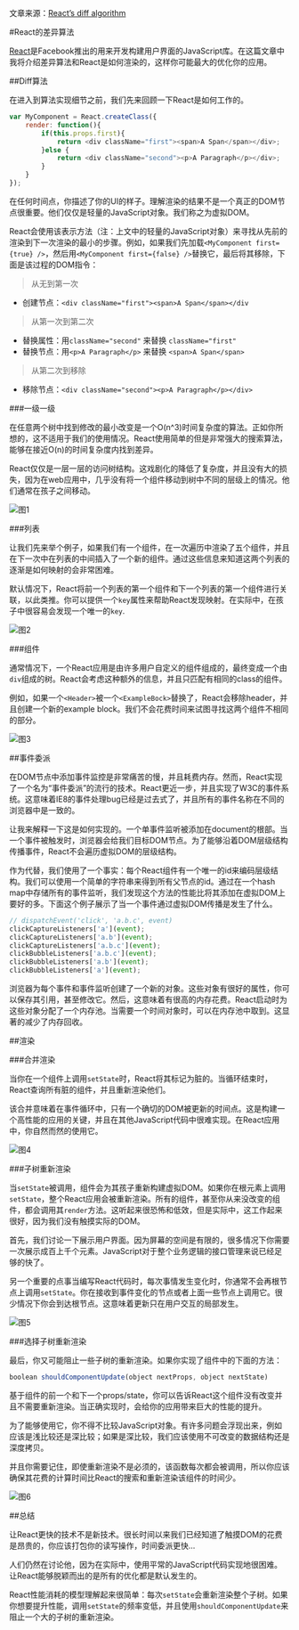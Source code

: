文章来源：[React’s diff algorithm](http://calendar.perfplanet.com/2013/diff/)

#React的差异算法

[React](http://facebook.github.io/react/)是Facebook推出的用来开发构建用户界面的JavaScript库。在这篇文章中我将介绍差异算法和React是如何渲染的，这样你可能最大的优化你的应用。

##Diff算法

在进入到算法实现细节之前，我们先来回顾一下React是如何工作的。

```javascript
var MyComponent = React.createClass({
	render: function(){
		if(this.props.first){
			return <div className="first"><span>A Span</span></div>;
		}else {
			return <div className="second"><p>A Paragraph</p></div>;
		}
	}
});
```

在任何时间点，你描述了你的UI的样子。理解渲染的结果不是一个真正的DOM节点很重要。他们仅仅是轻量的JavaScript对象。我们称之为虚拟DOM。

React会使用该表示方法（注：上文中的轻量的JavaScript对象）来寻找从先前的渲染到下一次渲染的最小的步骤。例如，如果我们先加载`<MyComponent first={true} />`，然后用`<MyComponent first={false} />`替换它，最后将其移除，下面是该过程的DOM指令：

> 从无到第一次
- 创建节点：`<div className="first"><span>A Span</span></div`

> 从第一次到第二次
- 替换属性：用`className="second"` 来替换 `className="first"`
- 替换节点：用`<p>A Paragraph</p>` 来替换 `<span>A Span</span>`

> 从第二次到移除
- 移除节点：`<div className="second"><p>A Paragraph</p></div>`

###一级一级

在任意两个树中找到修改的最小改变是一个O(n^3)时间复杂度的算法。正如你所想的，这不适用于我们的使用情况。React使用简单的但是非常强大的搜索算法，能够在接近O(n)的时间复杂度内找到差异。

React仅仅是一层一层的访问树结构。这戏剧化的降低了复杂度，并且没有大的损失，因为在web应用中，几乎没有将一个组件移动到树中不同的层级上的情况。他们通常在孩子之间移动。

![图1](http://img.blog.csdn.net/20160528210806399)

###列表

让我们先来举个例子，如果我们有一个组件，在一次遍历中渲染了五个组件，并且在下一次中在列表的中间插入了一个新的组件。通过这些信息来知道这两个列表的逐渐是如何映射的会非常困难。

默认情况下，React将前一个列表的第一个组件和下一个列表的第一个组件进行关联，以此类推。你可以提供一个`key`属性来帮助React发现映射。在实际中，在孩子中很容易会发现一个唯一的`key`.

![图2](http://img.blog.csdn.net/20160528210941350)

###组件

通常情况下，一个React应用是由许多用户自定义的组件组成的，最终变成一个由`div`组成的树。React会考虑这种额外的信息，并且只匹配有相同的class的组件。

例如，如果一个`<Header>`被一个`<ExampleBock>`替换了，React会移除header，并且创建一个新的example block。我们不会花费时间来试图寻找这两个组件不相同的部分。

![图3](http://img.blog.csdn.net/20160528211026038)

##事件委派

在DOM节点中添加事件监控是非常痛苦的慢，并且耗费内存。然而，React实现了一个名为“事件委派”的流行的技术。React更近一步，并且实现了W3C的事件系统。这意味着IE8的事件处理bug已经是过去式了，并且所有的事件名称在不同的浏览器中是一致的。

让我来解释一下这是如何实现的。一个单事件监听被添加在document的根部。当一个事件被触发时，浏览器会给我们目标DOM节点。为了能够沿着DOM层级结构传播事件，React不会遍历虚拟DOM的层级结构。

作为代替，我们使用了一个事实：每个React组件有一个唯一的id来编码层级结构。我们可以使用一个简单的字符串来得到所有父节点的id。通过在一个hash map中存储所有的事件监听，我们发现这个方法的性能比将其添加在虚拟DOM上要好的多。下面这个例子展示了当一个事件通过虚拟DOM传播是发生了什么。

```javascript
// dispatchEvent('click', 'a.b.c', event) 
clickCaptureListeners['a'](event); 
clickCaptureListeners['a.b'](event); 
clickCaptureListeners['a.b.c'](event); 
clickBubbleListeners['a.b.c'](event); 
clickBubbleListeners['a.b'](event); 
clickBubbleListeners['a'](event);
```

浏览器为每个事件和事件监听创建了一个新的对象。这些对象有很好的属性，你可以保存其引用，甚至修改它。然后，这意味着有很高的内存花费。React启动时为这些对象分配了一个内存池。当需要一个时间对象时，可以在内存池中取到。这显著的减少了内存回收。

##渲染

###合并渲染

当你在一个组件上调用`setState`时，React将其标记为脏的。当循环结束时，React查询所有脏的组件，并且重新渲染他们。

该合并意味着在事件循环中，只有一个确切的DOM被更新的时间点。这是构建一个高性能的应用的关键，并且在其他JavaScript代码中很难实现。在React应用中，你自然而然的使用它。

![图4](http://img.blog.csdn.net/20160528211056070)

###子树重新渲染

当`setState`被调用，组件会为其孩子重新构建虚拟DOM。如果你在根元素上调用`setState`，整个React应用会被重新渲染。所有的组件，甚至你从来没改变的组件，都会调用其`render`方法。这听起来很恐怖和低效，但是实际中，这工作起来很好，因为我们没有触摸实际的DOM。

首先，我们讨论一下展示用户界面。因为屏幕的空间是有限的，很多情况下你需要一次展示成百上千个元素。JavaScript对于整个业务逻辑的接口管理来说已经足够的快了。

另一个重要的点事当编写React代码时，每次事情发生变化时，你通常不会再根节点上调用`setState`。你在接收到事件变化的节点或者上面一些节点上调用它。很少情况下你会到达根节点。这意味着更新只在用户交互的局部发生。

![图5](http://img.blog.csdn.net/20160528211125778)

###选择子树重新渲染

最后，你又可能阻止一些子树的重新渲染。如果你实现了组件中的下面的方法：

```javascript
boolean shouldComponentUpdate(object nextProps, object nextState)
```

基于组件的前一个和下一个props/state，你可以告诉React这个组件没有改变并且不需要重新渲染。当正确实现时，会给你的应用带来巨大的性能的提升。

为了能够使用它，你不得不比较JavaScript对象。有许多问题会浮现出来，例如应该是浅比较还是深比较；如果是深比较，我们应该使用不可改变的数据结构还是深度拷贝。

并且你需要记住，即使重新渲染不是必须的，该函数每次都会被调用，所以你应该确保其花费的计算时间比React的搜索和重新渲染该组件的时间少。

![图6](http://img.blog.csdn.net/20160528211232545)

##总结

让React更快的技术不是新技术。很长时间以来我们已经知道了触摸DOM的花费是昂贵的，你应该打包你的读写操作，时间委派更快...

人们仍然在讨论他，因为在实际中，使用平常的JavaScript代码实现地很困难。让React能够脱颖而出的是所有的优化都是默认发生的。

React性能消耗的模型理解起来很简单：每次`setState`会重新渲染整个子树。如果你想要提升性能，调用`setState`的频率变低，并且使用`shouldComponentUpdate`来阻止一个大的子树的重新渲染。